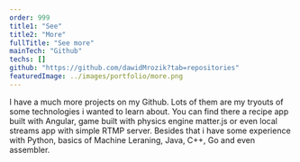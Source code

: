 ```yaml
---
order: 999
title1: "See"
title2: "More"
fullTitle: "See more"
mainTech: "Github"
techs: []
github: "https://github.com/dawidMrozik?tab=repositories"
featuredImage: ../images/portfolio/more.png
---
```


I have a much more projects on my Github. Lots of them are my tryouts of some technologies i wanted to learn about. You can find there a recipe app built with Angular, game built with physics engine matter.js or even local streams app with simple RTMP server. Besides that i have some experience with Python, basics of Machine Leraning, Java,
C++, Go and even assembler.